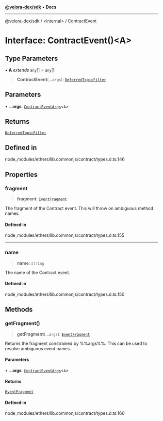 [**@velora-dex/sdk**](../../README.md) • **Docs**

***

[@velora-dex/sdk](../../globals.md) / [\<internal\>](../README.md) / ContractEvent

# Interface: ContractEvent()\<A\>

## Type Parameters

• **A** *extends* `any`[] = `any`[]

> **ContractEvent**(...`args`): [`DeferredTopicFilter`](DeferredTopicFilter.md)

## Parameters

• ...**args**: [`ContractEventArgs`](../type-aliases/ContractEventArgs.md)\<`A`\>

## Returns

[`DeferredTopicFilter`](DeferredTopicFilter.md)

## Defined in

node\_modules/ethers/lib.commonjs/contract/types.d.ts:146

## Properties

### fragment

> **fragment**: [`EventFragment`](../classes/EventFragment.md)

The fragment of the Contract event. This will throw on ambiguous
 method names.

#### Defined in

node\_modules/ethers/lib.commonjs/contract/types.d.ts:155

***

### name

> **name**: `string`

The name of the Contract event.

#### Defined in

node\_modules/ethers/lib.commonjs/contract/types.d.ts:150

## Methods

### getFragment()

> **getFragment**(...`args`): [`EventFragment`](../classes/EventFragment.md)

Returns the fragment constrained by %%args%%. This can be used to
 resolve ambiguous event names.

#### Parameters

• ...**args**: [`ContractEventArgs`](../type-aliases/ContractEventArgs.md)\<`A`\>

#### Returns

[`EventFragment`](../classes/EventFragment.md)

#### Defined in

node\_modules/ethers/lib.commonjs/contract/types.d.ts:160
